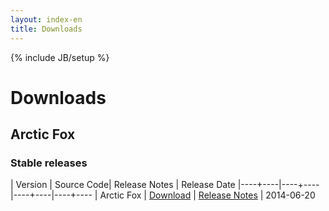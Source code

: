 ```yaml
---
layout: index-en
title: Downloads
---
```

{% include JB/setup %}

# Downloads

## Arctic Fox

### Stable releases

| Version | Source Code| Release Notes | Release Date
|----+----|----+----|----+----|----+----
| Arctic Fox | [Download](#linktozip) | [Release Notes](#lintoNote) | 2014-06-20
